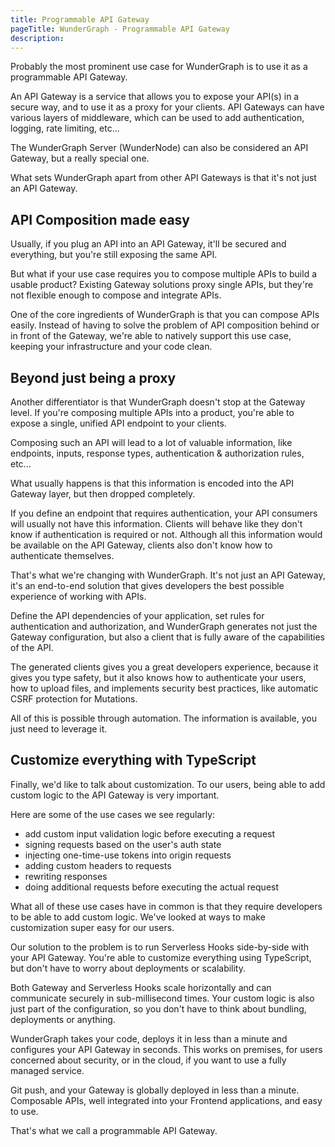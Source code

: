 ```yaml
---
title: Programmable API Gateway
pageTitle: WunderGraph - Programmable API Gateway
description:
---
```


Probably the most prominent use case for WunderGraph is to use it as a programmable API Gateway.

An API Gateway is a service that allows you to expose your API(s) in a secure way,
and to use it as a proxy for your clients.
API Gateways can have various layers of middleware,
which can be used to add authentication, logging, rate limiting, etc...

The WunderGraph Server (WunderNode) can also be considered an API Gateway,
but a really special one.

What sets WunderGraph apart from other API Gateways is that it's not just an API Gateway.

## API Composition made easy

Usually, if you plug an API into an API Gateway, it'll be secured and everything,
but you're still exposing the same API.

But what if your use case requires you to compose multiple APIs to build a usable product?
Existing Gateway solutions proxy single APIs,
but they're not flexible enough to compose and integrate APIs.

One of the core ingredients of WunderGraph is that you can compose APIs easily.
Instead of having to solve the problem of API composition behind or in front of the Gateway,
we're able to natively support this use case,
keeping your infrastructure and your code clean.

## Beyond just being a proxy

Another differentiator is that WunderGraph doesn't stop at the Gateway level.
If you're composing multiple APIs into a product,
you're able to expose a single,
unified API endpoint to your clients.

Composing such an API will lead to a lot of valuable information,
like endpoints, inputs, response types, authentication & authorization rules, etc...

What usually happens is that this information is encoded into the API Gateway layer,
but then dropped completely.

If you define an endpoint that requires authentication,
your API consumers will usually not have this information.
Clients will behave like they don't know if authentication is required or not.
Although all this information would be available on the API Gateway,
clients also don't know how to authenticate themselves.

That's what we're changing with WunderGraph.
It's not just an API Gateway,
it's an end-to-end solution that gives developers the best possible experience of working with APIs.

Define the API dependencies of your application,
set rules for authentication and authorization,
and WunderGraph generates not just the Gateway configuration,
but also a client that is fully aware of the capabilities of the API.

The generated clients gives you a great developers experience,
because it gives you type safety,
but it also knows how to authenticate your users,
how to upload files,
and implements security best practices,
like automatic CSRF protection for Mutations.

All of this is possible through automation.
The information is available,
you just need to leverage it.

## Customize everything with TypeScript

Finally, we'd like to talk about customization.
To our users, being able to add custom logic to the API Gateway is very important.

Here are some of the use cases we see regularly:

- add custom input validation logic before executing a request
- signing requests based on the user's auth state
- injecting one-time-use tokens into origin requests
- adding custom headers to requests
- rewriting responses
- doing additional requests before executing the actual request

What all of these use cases have in common is that they require developers to be able to add custom logic.
We've looked at ways to make customization super easy for our users.

Our solution to the problem is to run Serverless Hooks side-by-side with your API Gateway.
You're able to customize everything using TypeScript,
but don't have to worry about deployments or scalability.

Both Gateway and Serverless Hooks scale horizontally and can communicate securely in sub-millisecond times.
Your custom logic is also just part of the configuration,
so you don't have to think about bundling,
deployments or anything.

WunderGraph takes your code, deploys it in less than a minute and configures your API Gateway in seconds.
This works on premises, for users concerned about security,
or in the cloud, if you want to use a fully managed service.

Git push, and your Gateway is globally deployed in less than a minute.
Composable APIs, well integrated into your Frontend applications, and easy to use.

That's what we call a programmable API Gateway.
